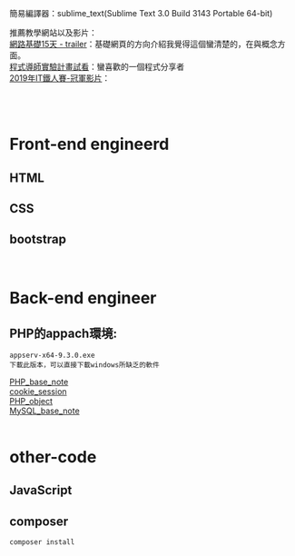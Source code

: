 簡易編譯器：sublime_text(Sublime Text 3.0 Build 3143 Portable 64-bit)

推薦教學網站以及影片：<br>
<a href="https://www.youtube.com/playlist?list=PLgxebFiptLICg7tXC1zX-0b--P2GAirDT">網路基礎15天 - trailer</a>：基礎網頁的方向介紹我覺得這個蠻清楚的，在與概念方面。<br>
<a href="https://www.youtube.com/playlist?list=PLeWlPscCzV-e-EeGkrYKHavBnYSzJ4gMw">程式導師實驗計畫試看</a>：蠻喜歡的一個程式分享者<br>
<a href="https://www.youtube.com/playlist?list=PLqivELodHt3iL9PgGHg0_EF86FwdiqCre">2019年IT鐵人賽-冠軍影片</a>：<br>
<a href=""></a><br>
<a href=""></a><br>
<a href=""></a><br>

# Front-end engineerd
## HTML
## CSS
## bootstrap 
<br>

# Back-end engineer
## PHP的appach環境:
~~~
appserv-x64-9.3.0.exe
下載此版本，可以直接下載windows所缺乏的軟件
~~~
<a href="https://github.com/iachievedream/notebook/blob/master/web_code/PHP-MySQL/PHP_base_note.md">PHP_base_note</a><br>
<a href="https://github.com/iachievedream/notebook/blob/master/web_code/PHP-MySQL/cookie_session.md">cookie_session</a><br>
<a href="https://github.com/iachievedream/notebook/blob/master/web_code/PHP-MySQL/PHP_object.md">PHP_object</a><br>
<a href="https://github.com/iachievedream/notebook/blob/master/web_code/PHP-MySQL/MySQL_base_note.md">MySQL_base_note</a><br>
<br>
# other-code
## JavaScript


## composer
~~~
composer install
~~~


